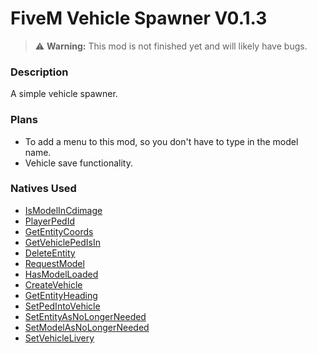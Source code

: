 # FiveM Vehicle Spawner V0.1.3
> :warning: **Warning:** This mod is not finished yet and will likely have bugs.

### Description
A simple vehicle spawner.

### Plans
- To add a menu to this mod, so you don't have to type in the model name.
- Vehicle save functionality.

### Natives Used
- [IsModelInCdimage](https://docs.fivem.net/natives/?_0x35B9E0803292B641)
- [PlayerPedId](https://docs.fivem.net/natives/?_0xD80958FC74E988A6)
- [GetEntityCoords](https://docs.fivem.net/natives/?_0x1647F1CB)
- [GetVehiclePedIsIn](https://docs.fivem.net/natives/?_0x9A9112A0FE9A4713)
- [DeleteEntity](https://docs.fivem.net/natives/?_0xFAA3D236)
- [RequestModel](https://docs.fivem.net/natives/?_0x963D27A58DF860AC)
- [HasModelLoaded](https://docs.fivem.net/natives/?_0x98A4EB5D89A0C952)
- [CreateVehicle](https://docs.fivem.net/natives/?_0xAF35D0D2583051B0)
- [GetEntityHeading](https://docs.fivem.net/natives/?_0x972CC383)
- [SetPedIntoVehicle](https://docs.fivem.net/natives/?_0xF75B0D629E1C063D)
- [SetEntityAsNoLongerNeeded](https://docs.fivem.net/natives/?_0xB736A491E64A32CF)
- [SetModelAsNoLongerNeeded](https://docs.fivem.net/natives/?_0xE532F5D78798DAAB)
- [SetVehicleLivery](https://docs.fivem.net/natives/?_0x60BF608F1B8CD1B6)
